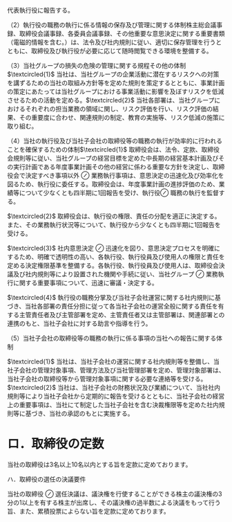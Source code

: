 代表執行役に報告する。  

（2）執行役の職務の執行に係る情報の保存及び管理に関する体制株主総会議事録、取締役会議事録、各委員会議事録、その他重要な意思決定に関する重要書類（電磁的情報を含む。）は、法令及び社内規則に従い、適切に保存管理を行うとともに、取締役及び執行役が必要に応じて随時閲覧できる環境を整備する。  

（3）当社グループの損失の危険の管理に関する規程その他の体制$\textcircled{1}$ 当社は、当社グループの企業活動に潜在するリスクへの対策を講ずるための当社の取組み方針等を定めた規則を策定するとともに、事業計画の策定にあたっては当社グループにおける事業活動に影響を及ぼすリスクを低減させるための活動を定める。$\textcircled{2}$ 当社各部署は、当社グループにおけるそれぞれの担当業務の領域に関し、リスク評価を行い、リスク評価の結果、その重要度に合わせ、関連規則の制定、教育の実施等、リスク低減の施策に取り組む。  

（4）当社の執行役及び当社子会社の取締役等の職務の執行が効率的に行われることを確保するための体制$\textcircled{1}$ 取締役会は、法令、定款、取締役会規則等に従い、当社グループの経営目標を定めた中長期の経営基本計画及びその実行計画である年度事業計画その他の経営に係わる重要な方針を決定し、取締役会で決定すべき事項以外 $\oslash$ 業務執行事項は、意思決定の迅速化及び効率化を図るため、執行役に委任する。取締役会は、年度事業計画の進捗評価のため、業績等について少なくとも四半期に1回報告を受け、執行役$\oslash$ 職務の執行を監督する。  

$\textcircled{2}$ 取締役会は、執行役の権限、責任の分配を適正に決定する。また、その業務執行状況等について、執行役から少なくとも四半期に1回報告を受ける。  

$\textcircled{3}$ 社内意思決定 $\oslash$ 迅速化を図り、意思決定プロセスを明確にするため、明確で透明性の高い、各執行役、執行役員及び使用人の権限と責任を定める決定権限基準を整備する。各執行役、執行役員及び使用人は、取締役会決議及び社内規則等により設置された機関や手続に従い、当社グループ $\oslash$ 業務執行に関する重要事項について、迅速に審議・決定する。  

$\textcircled{4}$ 執行役の職務分掌及び当社子会社運営に関する社内規則に基づき、当社各部署の責任分担に従って各当社子会社の運営全般に関する責任を有する主管責任者及び主管部署を定め、主管責任者又は主管部署は、関連部署との連携のもと、当社子会社に対する助言や指導を行う。  

（5）当社子会社の取締役等の職務の執行に係る事項の当社への報告に関する体制  

$\textcircled{1}$ 当社は、当社子会社の運営に関する社内規則等を整備し、当社子会社の管理対象事項、管理方法及び当社管理部署を定め、管理対象部署は、当社子会社の取締役等から管理対象事項に関する必要な連絡等を受ける。  
$\textcircled{2}$ 当社は、当社子会社の財務状況及び業績について、当社社内規則等により当社子会社から定期的に報告を受けるとともに、当社子会社の経営上の重要事項は、当社にて制定した当社子会社を含む決裁権限等を定めた社内規則等に基づき、当社の承認のもとに実施する。  

# ロ．取締役の定数  

当社の取締役は3名以上10名以内とする旨を定款に定めております。  

ハ．取締役の選任の決議要件  

当社の取締役 $\oslash$ 選任決議は、議決権を行使することができる株主の議決権の3分の1以上を有する株主が出席し、その議決権の過半数による決議をもって行う旨、また、累積投票によらない旨を定款に定めております。  